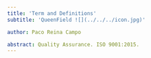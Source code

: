 ```yaml
---
title: 'Term and Definitions'
subtitle: 'QueenField ![](../../../icon.jpg)'

author: Paco Reina Campo

abstract: Quality Assurance. ISO 9001:2015.
---
```

